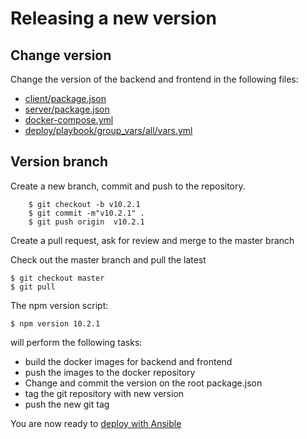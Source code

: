 # Releasing a new version

## Change version

Change the version of the backend and frontend in the following files:

- [client/package.json](../../client/package.json)
- [server/package.json](../../client/package.json)
- [docker-compose.yml](../../docker-compose.yml)
- [deploy/playbook/group_vars/all/vars.yml](../playbook/group_vars/all/vars.yml)

## Version branch

Create a new branch, commit and push to the repository.

```
    $ git checkout -b v10.2.1
    $ git commit -m"v10.2.1" .
    $ git push origin  v10.2.1
```

Create a pull request, ask for review and merge to the master branch

Check out the master branch and pull the latest

    $ git checkout master
    $ git pull

The npm version script:

    $ npm version 10.2.1

will perform the following tasks:

- build the docker images for backend and frontend
- push the images to the docker repository
- Change and commit the version on the root package.json
- tag the git repository with new version
- push the new git tag

You are now ready to [deploy with Ansible](../playbook/README.md)
